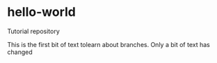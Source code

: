 # hello-world
Tutorial repository

This is the first bit of text tolearn about branches. Only a bit of text has changed
